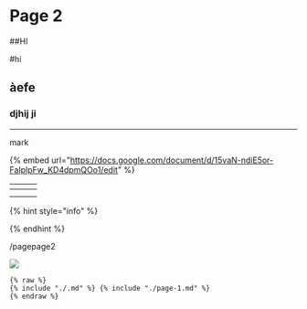 # Page 2

\##HI

\#hi&#x20;

## àefe



### djhij ji&#x20;

***

mark&#x20;





{% embed url="https://docs.google.com/document/d/15vaN-ndiE5or-FaIplpFw_KD4dpmQOo1/edit" %}

<table data-view="cards"><thead><tr><th></th><th></th><th></th></tr></thead><tbody><tr><td></td><td></td><td></td></tr><tr><td></td><td></td><td></td></tr></tbody></table>

{% hint style="info" %}

{% endhint %}

/pagepage2

![](<.gitbook/assets/screenshot\_1722259348 (1).png>)

```
{% raw %}
{% include "./.md" %} {% include "./page-1.md" %}
{% endraw %}
```

